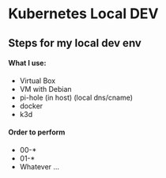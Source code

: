 # Kubernetes Local DEV

## Steps for my local dev env

#### What I use:
- Virtual Box
- VM with Debian
- pi-hole (in host) (local dns/cname)
- docker
- k3d

#### Order to perform
- 00-*
- 01-*
- Whatever ...

